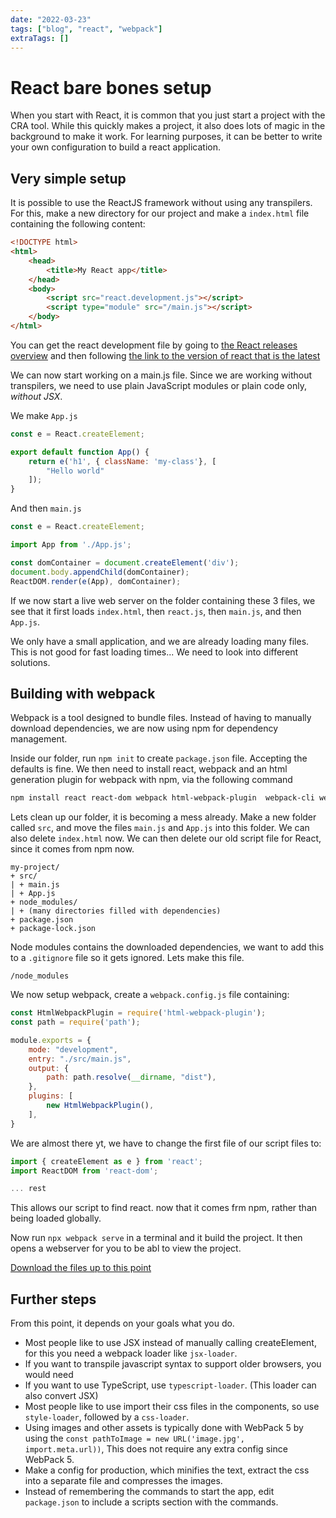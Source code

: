 ```yaml
---
date: "2022-03-23"
tags: ["blog", "react", "webpack"]
extraTags: []
---
```

# React bare bones setup

When you start with React, it is common that you just start a project with the
CRA tool. While this quickly makes a project, it also does lots of magic in the
background to make it work. For learning purposes, it can be better to write
your own configuration to build a react application.

## Very simple setup

It is possible to use the ReactJS framework without using any transpilers. For
this, make a new directory for our project and make a `index.html` file
containing the following content:

```html
<!DOCTYPE html>
<html>
    <head>
        <title>My React app</title>
    </head>
    <body>
        <script src="react.development.js"></script>
        <script type="module" src="/main.js"></script>
    </body>
</html>
```

You can get the react development file by going to
[the React releases overview](https://github.com/facebook/react/releases) and
then following [the link to the version of react that is the latest](https://unpkg.com/react@17.0.2/umd)

We can now start working on a main.js file. Since we are working without
transpilers, we need to use plain JavaScript modules or plain code only,
*without JSX*.

We make `App.js`

```javascript
const e = React.createElement;

export default function App() {
    return e('h1', { className: 'my-class'}, [
        "Hello world"
    ]);
}
```

And then `main.js`

```javascript
const e = React.createElement;

import App from './App.js';

const domContainer = document.createElement('div');
document.body.appendChild(domContainer);
ReactDOM.render(e(App), domContainer);
```

If we now start a live web server on the folder containing these 3 files, we see
that it first loads `index.html`, then `react.js`, then `main.js`, and then `App.js`.

We only have a small application, and we are already loading many files. This is
not good for fast loading times... We need to look into different solutions.

## Building with webpack

Webpack is a tool designed to bundle files. Instead of having to manually
download dependencies, we are now using npm for dependency management.

Inside our folder, run `npm init` to create `package.json` file. Accepting the
defaults is fine. We then need to install react, webpack and an html generation
plugin for webpack with npm, via the following command

```sh
npm install react react-dom webpack html-webpack-plugin  webpack-cli webpack-dev-server`.
```

Lets clean up our folder, it is becoming a mess already. Make a new folder
called `src`, and move the files `main.js` and `App.js` into this
folder. We can also delete `index.html` now. We can then delete our old script
file for React, since it comes from npm now.

```ls
my-project/
+ src/
| + main.js
| + App.js
+ node_modules/
| + (many directories filled with dependencies)
+ package.json
+ package-lock.json
```

Node modules contains the downloaded dependencies, we want to add this to a
`.gitignore` file so it gets ignored. Lets make this file.

```gitignore
/node_modules
```

We now setup webpack, create a `webpack.config.js` file containing:

```javascript
const HtmlWebpackPlugin = require('html-webpack-plugin');
const path = require('path');

module.exports = {
    mode: "development",
    entry: "./src/main.js",
    output: {
        path: path.resolve(__dirname, "dist"),
    },
    plugins: [
        new HtmlWebpackPlugin(),
    ],
}
```

We are almost there yt, we have to change the first file of our script files to:

```javascript
import { createElement as e } from 'react';
import ReactDOM from 'react-dom';

... rest
```

This allows our script to find react. now that it comes frm npm, rather than
being loaded globally.

Now run `npx webpack serve` in a terminal and it build the project. It then
opens a webserver for you to be abl to view the project.

<a download href="./react-bare-bones.zip">
    Download the files up to this point
</a>

## Further steps

From this point, it depends on your goals what you do.

* Most people like to use JSX instead of manually calling createElement, for this
  you need a webpack loader like `jsx-loader`.
* If you want to transpile javascript syntax to support older browsers, you would need 
* If you want to use TypeScript, use `typescript-loader`. (This loader can also
  convert JSX)
* Most people like to use import their css files in the components, so use
  `style-loader`, followed by a `css-loader`.
* Using images and other assets is typically done with WebPack 5 by using the
  `const pathToImage = new URL('image.jpg', import.meta.url))`, This does not
  require any extra config since WebPack 5.
* Make a config for production, which minifies the text, extract the css into
  a separate file and compresses the images.
* Instead of remembering the commands to start the app, edit `package.json` to
 include a scripts section with the commands.
